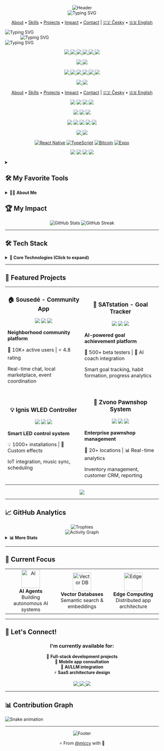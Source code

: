 <div align="center">
  <!-- Hero Banner -->
  <img src="https://capsule-render.vercel.app/api?type=waving&color=gradient&customColorList=0,2,2,5,30&height=300&section=header&text=miccy.dev&fontSize=85&animation=fadeIn&fontAlignY=38&desc=Full%20Stack%20Developer%20|%20Mobile%20Specialist%20|%20AI%20Enthusiast&descAlignY=55&descAlign=62" alt="Header" />
  
  <div align="center">
  <img src="https://readme-typing-svg.demolab.com?font=Fira+Code&size=45&pause=1000&color=F7931A&center=true&vCenter=true&width=600&lines=%3Cmiccy.dev%2F%3E" alt="Typing SVG" />
</div>

  <!-- Quick Links -->
  <p>
    <a href="#-about-me">About</a> •
    <a href="#-tech-stack">Skills</a> •
    <a href="#-featured-projects">Projects</a> •
    <a href="#-my-impact">Impact</a> •
    <a href="#-lets-connect">Contact</a> | 
    <a href="/docs/cs/README.md">🇨🇿 Česky</a> •
    <a href="/README.md">🇬🇧 English</a>
  </p>
  <!-- Language Selector -->

</div>

<div align="left">
  <!-- Opening tag -->
  <img src="https://readme-typing-svg.herokuapp.com?font=JetBrains+Mono&weight=800&size=28&duration=1000&repeat=false&color=002DFF&vCenter=true&width=600&height=28&lines=%3Cmiccy.dev%3E" alt="Typing SVG" />
  <!-- Content s odsazením vlevo -->
  <div style="margin-left: 50px;">
    <img src="https://readme-typing-svg.herokuapp.com?font=Fira+Code&weight=200&duration=1500&pause=1000&color=FFB11B&vCenter=true&multiline=true&width=600&height=150&lines=%F0%9F%9A%80+Full+Stack+Developer+%7C+10%2B+years+of+experience;%F0%9F%93%B1+React+Native+%7C+Expo+%7C+30%2B+apps+built;%F0%9F%9B%A1%EF%B8%8F+Privacy-First+%7C+Self-Hosted+%7C+Local-First;%F0%9F%A7%A0+AI%2FML+%7C+LLMs+%7C+MCP+%7C+RAG;%F0%9F%9F%A0+Bitcoin+Maxi+%7C+Orange+Pilled+%7C+SAT+Stacker" alt="Typing SVG" />
  </div>
  <!-- Closing tag -->
  <img src="https://readme-typing-svg.herokuapp.com?font=JetBrains+Mono&weight=800&size=28&duration=100&repeat=false&color=002DFF&vCenter=true&width=600&height=28&lines=%3C%2Fmiccy.dev%3E" alt="Typing SVG" />
</div>
<div align="center">

  <!-- Navigation -->
  <p>
    <a href="#-about-me">
      <img src="https://img.shields.io/badge/👋-About_Me-61DAFB?style=for-the-badge" />
    </a>
    <a href="#-tech-stack">
      <img src="https://img.shields.io/badge/🛠️-Tech_Stack-61DAFB?style=for-the-badge" />
    </a>
    <a href="#-projects">
      <img src="https://img.shields.io/badge/🚀-Projects-61DAFB?style=for-the-badge" />
    </a>
    <a href="#-open-source">
      <img src="https://img.shields.io/badge/🌟-Open_Source-61DAFB?style=for-the-badge" />
    </a>
    <a href="#-github-stats">
      <img src="https://img.shields.io/badge/📊-GitHub_Stats-61DAFB?style=for-the-badge" />
    </a>
    <a href="#-contact">
      <img src="https://img.shields.io/badge/📫-Contact-61DAFB?style=for-the-badge" />
    </a>
  </p>
  <p>
    <a href="/README.md">
      <img src="https://img.shields.io/badge/🇬🇧_English-active-success?style=for-the-badge" />
    </a>
    <a href="/README.cs.md">
      <img src="https://img.shields.io/badge/🇨🇿_Česky-available-blue?style=for-the-badge" />
    </a>
  </p>
</div>
<div align="center">

  <!-- Navigation with big badges -->
  <p>
    <a href="#-about-me">
      <img src="https://img.shields.io/badge/👋_About_Me-61DAFB?style=for-the-badge" />
    </a>
    <a href="#-tech-stack">
      <img src="https://img.shields.io/badge/🛠️_Tech_Stack-FF6B6B?style=for-the-badge" />
    </a>
    <a href="#-projects">
      <img src="https://img.shields.io/badge/🚀_Projects-00D26A?style=for-the-badge" />
    </a>
    <a href="#-open-source">
      <img src="https://img.shields.io/badge/🌟_Open_Source-F7931A?style=for-the-badge" />
    </a>
    <a href="#-github-stats">
      <img src="https://img.shields.io/badge/📊_GitHub_Stats-8B5CF6?style=for-the-badge" />
    </a>
    <a href="#-contact">
      <img src="https://img.shields.io/badge/📫_Contact-1DA1F2?style=for-the-badge" />
    </a>
  </p>

  <!-- Language Switch -->
  <p>
    <a href="/README.md">
      <img src="https://img.shields.io/badge/🇬🇧_English-active-success?style=for-the-badge" />
    </a>
    <a href="/README.cs.md">
      <img src="https://img.shields.io/badge/🇨🇿_Česky-available-blue?style=for-the-badge" />
    </a>
  </p>

</div>
<div align="center">
  <!-- Quick Links -->
  <p>
    <a href="#-about-me">About</a> •
    <a href="#-tech-stack">Skills</a> •
    <a href="#-featured-projects">Projects</a> •
    <a href="#-my-impact">Impact</a> •
    <a href="#-lets-connect">Contact</a> | 
    <a href="/docs/cs/README.md">🇨🇿 Česky</a> •
    <a href="/README.md">🇬🇧 English</a>
  </p>
</div>

<div align="center">
  
  <!-- Badges -->
  <p>
    <img src="https://img.shields.io/badge/Focus-React%20Native-61DAFB?style=for-the-badge&logo=react&logoColor=white" />
    <img src="https://img.shields.io/badge/Stack-TypeScript-3178C6?style=for-the-badge&logo=typescript&logoColor=white" />
    <img src="https://img.shields.io/badge/₿-Bitcoin%20Maxi-F7931A?style=for-the-badge&logo=bitcoin&logoColor=white" />
    <img src="https://img.shields.io/badge/Status-Open%20to%20Work-00D26A?style=for-the-badge&logo=statuspage&logoColor=white" />
  </p>

  <!-- Stats Badges -->
  <p>
    <img src="https://img.shields.io/github/followers/miccy?style=social" />
    <img src="https://img.shields.io/github/stars/miccy?style=social" />
    <img src="https://komarev.com/ghpvc/?username=miccy&color=blueviolet&style=flat-square" />
  </p>

  <!-- Navigation -->
  <p>
    <a href="#-about-me"><img src="https://img.shields.io/badge/About%20Me-002DFF?style=flat-square" /></a>
    <a href="#-tech-stack"><img src="https://img.shields.io/badge/Tech%20Stack-FF6B6B?style=flat-square" /></a>
    <a href="#-projects"><img src="https://img.shields.io/badge/Projects-00D26A?style=flat-square" /></a>
    <a href="#-open-source"><img src="https://img.shields.io/badge/Open%20Source-F7931A?style=flat-square" /></a>
    <a href="#-contact"><img src="https://img.shields.io/badge/Contact-8B5CF6?style=flat-square" /></a>
  </p>

  <!-- Language Switch -->
  <p>
    <a href="/README.md">
      <img src="https://img.shields.io/badge/🇬🇧_English-active-success?style=for-the-badge" />
    </a>
    <a href="/README.cs.md">
      <img src="https://img.shields.io/badge/🇨🇿_Česky-available-blue?style=for-the-badge" />
    </a>
  </p>

</div>

<div align="center">

  <!-- Core Badges -->
  [![React Native](https://img.shields.io/badge/-React%20Native-61DAFB?style=flat&logo=react&logoColor=black)](https://reactnative.dev)
  [![TypeScript](https://img.shields.io/badge/-TypeScript-3178C6?style=flat&logo=typescript&logoColor=white)](https://www.typescriptlang.org/)
  [![Bitcoin](https://img.shields.io/badge/-Bitcoin-F7931A?style=flat&logo=bitcoin&logoColor=white)](https://bitcoin.org)
  [![Expo](https://img.shields.io/badge/-Expo-000020?style=flat&logo=expo&logoColor=white)](https://expo.dev)


</div>

<!-- Repository specific badges -->
<p align="center">
  <img src="https://img.shields.io/github/stars/21-000-000/awesome-btc-cz?style=social" />
  <img src="https://img.shields.io/github/forks/21-000-000/awesome-btc-cz?style=social" />
  <img src="https://img.shields.io/github/issues/21-000-000/awesome-btc-cz" />
  <img src="https://img.shields.io/github/license/21-000-000/awesome-btc-cz" />
</p>

<details> 
  <summary><h2>🛠️ My Favorite Tools</h2></summary>
  <!-- Some badges are from https://github.com/Ileriayo/markdown-badges -->

  <h3>👨‍💻 Programming and Markup Languages</h3>

  <p>
      <a href="https://github.com/search?q=user%3Aishandutta2007+language%3Aassembly"><img alt="MIPS Assembly" src="https://custom-icon-badges.demolab.com/badge/Assembly-525252.svg?logo=asm-hex&logoColor=white"></a>
      <a href="https://github.com/search?q=user%3Aishandutta2007+language%3Abash"><img alt="Bash" src="https://img.shields.io/badge/Bash-121011.svg?logo=gnu-bash&logoColor=white"></a>
      <a href="https://github.com/search?q=user%3Aishandutta2007+language%3Ac"><img alt="C" src="https://custom-icon-badges.demolab.com/badge/C-03599C.svg?logo=c-in-hexagon&logoColor=white"></a>
      <a href="https://github.com/search?q=user%3Aishandutta2007+language%3Acpp"><img alt="C++" src="https://custom-icon-badges.demolab.com/badge/C++-9C033A.svg?logo=cpp2&logoColor=white"></a>
      <a href="https://github.com/search?q=user%3Aishandutta2007+language%3Acsharp"><img alt="C#" src="https://custom-icon-badges.demolab.com/badge/C%23-68217A.svg?logo=cs2&logoColor=white"></a>
      <a href="https://github.com/search?q=user%3Aishandutta2007+language%3Aceylon"><img alt="Ceylon" src="https://custom-icon-badges.demolab.com/badge/Ceylon-E39842.svg?logo=ceylon&logoColor=white"></a>
      <a href="https://github.com/search?q=user%3Aishandutta2007+language%3Acss"><img alt="CSS" src="https://img.shields.io/badge/CSS-1572B6.svg?logo=css3&logoColor=white"></a>
      <a href="https://github.com/search?q=user%3Aishandutta2007+language%3Ags"><img alt="Google Apps Script" src="https://custom-icon-badges.demolab.com/badge/Google%20Apps%20Script-02569B.svg?logo=gs&logoColor=white"></a>
      <a href="https://github.com/search?q=user%3Aishandutta2007+language%3Ahtml"><img alt="HTML" src="https://img.shields.io/badge/HTML-E34F26.svg?logo=html5&logoColor=white"></a>
      <a href="https://github.com/search?q=user%3Aishandutta2007+language%3Ajava"><img alt="Java" src="https://custom-icon-badges.demolab.com/badge/Java-007396.svg?logo=java&logoColor=white"></a>
      <a href="https://github.com/search?q=user%3Aishandutta2007+language%3Ajavascript"><img alt="JavaScript" src="https://img.shields.io/badge/JavaScript-F7DF1E.svg?logo=javascript&logoColor=black"></a>
      <a href="https://github.com/search?q=user%3Aishandutta2007+language%3Atex"><img alt="LaTeX" src="https://img.shields.io/badge/LaTeX-008080.svg?logo=LaTeX&logoColor=white"></a>
      <a href="https://github.com/search?q=user%3Aishandutta2007+language%3Amarkdown"><img alt="Markdown" src="https://img.shields.io/badge/Markdown-000000.svg?logo=markdown&logoColor=white"></a>
      <a href="https://github.com/search?q=user%3Aishandutta2007+language%3Ajavascript"><img alt="Node.js" src="https://img.shields.io/badge/Node.js-43853D.svg?logo=node.js&logoColor=white"></a>
      <a href="https://github.com/search?q=user%3Aishandutta2007+language%3Aphp"><img alt="PHP" src="https://img.shields.io/badge/PHP-777BB4.svg?logo=php&logoColor=white"></a>
      <a href="https://github.com/search?q=user%3Aishandutta2007+language%3Aprolog"><img alt="Prolog" src="https://custom-icon-badges.demolab.com/badge/Prolog-E61B23.svg?logo=swi-prolog&logoColor=white"></a>
      <a href="https://github.com/search?q=user%3Aishandutta2007+language%3Apython"><img alt="Python" src="https://img.shields.io/badge/Python-14354C.svg?logo=python&logoColor=white"></a>
      <a href="https://github.com/search?q=user%3Aishandutta2007+language%3Ar"><img alt="R" src="https://img.shields.io/badge/R-276DC3.svg?logo=r&logoColor=white"></a>
      <a href="https://github.com/search?q=user%3Aishandutta2007+language%3Arst"><img alt="Restructured Text" src="https://img.shields.io/badge/Restructured Text-3a4148.svg?logo=readthedocs&logoColor=white"></a>
      <a href="https://github.com/search?q=user%3Aishandutta2007+language%3Ascratch"><img alt="Scratch" src="https://img.shields.io/badge/Scratch-4D97FF.svg?logo=scratch&logoColor=white"></a>
      <a href="https://github.com/search?q=user%3Aishandutta2007+language%3Asql"><img alt="SQL" src="https://custom-icon-badges.demolab.com/badge/SQL-025E8C.svg?logo=database&logoColor=white"></a>
      <a href="https://github.com/search?q=user%3Aishandutta2007+language%3Asvg"><img alt="SVG+XML" src="https://img.shields.io/badge/SVG%2BXML-e0982c.svg?logo=svg&logoColor=white"></a>
      <a href="https://github.com/search?q=user%3Aishandutta2007+language%3AtypeScript"><img alt="TypeScript" src="https://img.shields.io/badge/TypeScript-007ACC.svg?logo=typescript&logoColor=white"></a>
  </p>

  <h3>🧰 Frameworks and Libraries</h3>

  <p>
      <a href="#"><img alt="Arduino" src="https://img.shields.io/badge/-Arduino-00979D?logo=Arduino&logoColor=white"></a>
      <a href="#"><img alt="BlissfulJS" src="https://custom-icon-badges.demolab.com/badge/Bliss.js-3dacc2.svg?logo=bliss&logoColor=white"></a>
      <a href="#"><img alt="Bootstrap" src="https://img.shields.io/badge/Bootstrap-7952B3.svg?logo=bootstrap&logoColor=white"></a>
      <a href="#"><img alt="Cordova" src="https://img.shields.io/badge/-Cordova-E8E8E8?logo=apache-cordova&logoColor=black"></a>
      <a href="#"><img alt="Discord.py" src="https://custom-icon-badges.demolab.com/badge/Discord.py-0d1620.svg?logo=dpy"></a>
      <a href="#"><img alt="Electron" src="https://img.shields.io/badge/Electron-20232e.svg?logo=electron&logoColor=white"></a>
      <a href="#"><img alt="Express.js" src="https://img.shields.io/badge/Express.js-404d59.svg?logo=express&logoColor=white"></a>
      <a href="#"><img alt="Flask" src="https://img.shields.io/badge/Flask-000000.svg?logo=flask&logoColor=white"></a>
      <a href="#"><img alt="GitHub Actions" src="https://img.shields.io/badge/GitHub%20Actions-2671E5.svg?logo=github%20actions&logoColor=white"></a>
      <a href"#"><img alt="Gunicorn" src="https://img.shields.io/badge/-Gunicorn-499848.svg?logo=gunicorn&logoColor=white"></a>
      <a href="#"><img alt="JUnit" src="https://custom-icon-badges.demolab.com/badge/JUnit-25A162.svg?logo=check-circle&logoColor=white"></a>
      <a href="#"><img alt="Material Design" src="https://img.shields.io/badge/Material%20Design-0081CB.svg?logo=material-design&logoColor=white"></a>
      <a href="#"><img alt="Nextcord" src="https://custom-icon-badges.demolab.com/badge/Nextcord-0d1620.svg?logo=nextcord"></a>
      <a href="#"><img alt="NumPy" src="https://img.shields.io/badge/Numpy-013243.svg?logo=numpy&logoColor=white"></a>
      <a href="#"><img alt="Pandas" src="https://img.shields.io/badge/Pandas-150458.svg?logo=pandas&logoColor=white"></a>
      <a href="#"><img alt="PHPUnit" src="https://custom-icon-badges.demolab.com/badge/PHPUnit-366488.svg?logo=test-tube&logoColor=white"></a>
      <a href="#"><img alt="Praw" src="https://custom-icon-badges.demolab.com/badge/Praw-ff3c0c.svg?logo=praw"></a>
      <a href="#"><img alt="Pytest" src="https://img.shields.io/badge/Pytest-0A9EDC.svg?logo=pytest&logoColor=white"></a>
      <a href="#"><img alt="React" src="https://img.shields.io/badge/React-20232a.svg?logo=react&logoColor=%2361DAFB"></a>
      <a href="#"><img alt="Slim" src="https://custom-icon-badges.demolab.com/badge/Slim-74a045.svg?logo=slim-php"></a>
      <a href="#"><img alt="Symfony" src="https://img.shields.io/badge/Symfony-111111.svg?logo=symfony&logoColor=white"></a>
      <a href="#"><img alt="SymPy" src="https://img.shields.io/badge/Sympy-3B5526.svg?logo=sympy&logoColor=white"></a>
      <a href="#"><img alt="TensorFlow" src="https://img.shields.io/badge/TensorFlow-FF6F00.svg?logo=TensorFlow&logoColor=white"></a>
      <a href="#"><img alt="Wordpress" src="https://img.shields.io/badge/Wordpress-21759B?logo=wordpress&logoColor=white"></a>
      <a href="#"><img alt="WPF (.Net)" src="https://img.shields.io/badge/WPF-5C2D91?logo=.net&logoColor=white"></a>
  </p>

  <h3>🗄️ Databases and Cloud Hosting</h3>

  <p>
      <a href="#"><img alt="GitHub Pages" src="https://img.shields.io/badge/GitHub%20Pages-327FC7.svg?logo=github&logoColor=white"></a>
      <a href="#"><img alt="Heroku" src="https://img.shields.io/badge/Heroku-430098.svg?logo=heroku&logoColor=white"></a>
      <a href="#"><img alt="MongoDB" src ="https://img.shields.io/badge/MongoDB-4ea94b.svg?logo=mongodb&logoColor=white"></a>
      <a href="#"><img alt="MySQL" src="https://img.shields.io/badge/MySQL-00f.svg?logo=mysql&logoColor=white"></a>
      <a href="#"><img alt="Notion" src="https://img.shields.io/badge/Notion-010101.svg?logo=notion&logoColor=white"></a>
      <a href="#"><img alt="Oracle" src ="https://img.shields.io/badge/Oracle-F00000.svg?logo=oracle&logoColor=white"></a>
      <a href="#"><img alt="PostgreSQL" src ="https://img.shields.io/badge/PostgreSQL-316192.svg?logo=postgresql&logoColor=white"></a>
      <a href="#"><img alt="Render" src="https://img.shields.io/badge/Render-00979D.svg?logo=render&logoColor=white"></a>
      <a href="#"><img alt="Repl.it" src="https://img.shields.io/badge/Repl.it-0D101E.svg?logo=Replit&logoColor=white"></a>
      <a href="#"><img alt="SQLite" src ="https://img.shields.io/badge/SQLite-07405e.svg?logo=sqlite&logoColor=white"></a>
      <a href="#"><img alt="Vercel" src="https://img.shields.io/badge/Vercel-000000.svg?logo=vercel&logoColor=white"></a>
  </p>

  <h3>💻 Software and Tools</h3>

  <p>
      <a href="#"><img alt="Adobe" src="https://img.shields.io/badge/Adobe-FF0000.svg?logo=adobe&logoColor=white"></a>
      <a href="#"><img alt="Android" src="https://img.shields.io/badge/Android-3DDC84?logo=android&logoColor=white"></a>
      <a href="#"><img alt="Android Studio" src="https://img.shields.io/badge/Android%20Studio-008678.svg?logo=android-studio&logoColor=white"></a>
      <a href="#"><img alt="Arch Linux" src="https://img.shields.io/badge/Arch%20Linux-1793D1.svg?logo=arch-linux&logoColor=white"></a>
      <a href="#"><img alt="Audacity" src="https://img.shields.io/badge/-Audacity-0000CC?logo=audacity&logoColor=white"></a>
      <a href="#"><img alt="Bitwarden" src="https://img.shields.io/badge/-Bitwarden-175DDC?logo=bitwarden&logoColor=white"></a>
      <a href="#"><img alt="Brave" src="https://img.shields.io/badge/-Brave-FB542B?logo=brave&logoColor=white"></a>
      <a href="#"><img alt="Construct 3" src="https://img.shields.io/badge/Construct%203-00b56a.svg?logo=construct-3&logoColor=white"></a>
      <a href="#"><img alt="Dark Reader" src="https://img.shields.io/badge/-Dark%20Reader-141E24?logo=dark-reader&logoColor=white"></a>
      <a href="#"><img alt="Dbeaver" src="https://custom-icon-badges.demolab.com/badge/-Dbeaver-372923?logo=dbeaver-mono&logoColor=white"></a>
      <a href="#"><img alt="Discord" src="https://img.shields.io/badge/-Discord-5865F2.svg?logo=discord&logoColor=white"></a>
      <a href="#"><img alt="Git" src="https://img.shields.io/badge/Git-F05033.svg?logo=git&logoColor=white"></a>
      <a href="#"><img alt="GitHub Desktop" src="https://img.shields.io/badge/GitHub%20Desktop-8034A9.svg?logo=github&logoColor=white"></a>
      <a href="#"><img alt="Google Sheets" src="https://img.shields.io/badge/Sheets-34A853.svg?logo=google%20sheets&logoColor=white"></a>
      <a href="#"><img alt="Inkscape" src="https://img.shields.io/badge/Inkscape-000000?logo=Inkscape&logoColor=white"></a>
      <a href="#"><img alt="Jupyter" src="https://img.shields.io/badge/Jupyter-F37626.svg?logo=Jupyter&logoColor=white"></a>
      <a href="#"><img alt="OBS Studio" src="https://img.shields.io/badge/-OBS-302E31?logo=obs-studio&logoColor=white"></a>
      <a href="#"><img alt="Photopea" src="https://img.shields.io/badge/Photopea-18A497?logo=photopea&logoColor=white"></a>
      <a href="#"><img alt="Postman" src="https://img.shields.io/badge/Postman-FF6C37?logo=postman&logoColor=white"></a>
      <a href="#"><img alt="SonarLint" src="https://img.shields.io/badge/-SonarLint-CB2029?logo=sonarlint&logoColor=white"></a>
      <a href="#"><img alt="Stack Overflow" src="https://img.shields.io/badge/-Stack%20Overflow-FE7A16?logo=stack-overflow&logoColor=white"></a>
      <a href="#"><img alt="Visual Studio Code" src="https://img.shields.io/badge/Visual%20Studio%20Code-0078d7.svg?logo=visual-studio-code&logoColor=white"></a>
  </p>
</details>

<details>
<summary>👨‍💻 <b>About Me</b></summary>
<br>
<table>
  <tr>
    <td valign="top">
      <p>
      I am an independent full-stack developer with fifteen years of experience. Previously, I specialized mainly in mobile application development, but currently I'm focusing more on backend, SaaS, while keeping up with web application innovations and exploring LLM integration. My goal is to create robust, user-friendly solutions that connect proven practices with emerging technologies.
      </p>
    </td>
    <td valign="top" width="300">
<img src="https://github-readme-stats.vercel.app/api/top-langs/?username=miccy&layout=compact&theme=tokyonight&hide_border=true" alt="GitHub Stats" />
    </td>
  </tr>
</table>
</details>


## 🏆 My Impact

<div align="center">
  <img src="https://github-readme-stats.vercel.app/api?username=miccy&show_icons=true&theme=tokyonight&hide_border=true&include_all_commits=true&count_private=true" alt="GitHub Stats" />
  <img src="https://github-readme-streak-stats.herokuapp.com/?user=miccy&theme=tokyonight&hide_border=true" alt="GitHub Streak" />
</div>

---

## 🛠️ Tech Stack

<details>
<summary><b>🎯 Core Technologies (Click to expand)</b></summary>

### 📱 Mobile Development
![React Native](https://img.shields.io/badge/React_Native-20232A?style=for-the-badge&logo=react&logoColor=61DAFB)
![Expo](https://img.shields.io/badge/Expo-000020?style=for-the-badge&logo=expo&logoColor=white)
![Android](https://img.shields.io/badge/Android-3DDC84?style=for-the-badge&logo=android&logoColor=white)
![iOS](https://img.shields.io/badge/iOS-000000?style=for-the-badge&logo=ios&logoColor=white)

### 🌐 Frontend
![React](https://img.shields.io/badge/React-20232A?style=for-the-badge&logo=react&logoColor=61DAFB)
![Next.js](https://img.shields.io/badge/Next.js-000000?style=for-the-badge&logo=nextdotjs&logoColor=white)
![TypeScript](https://img.shields.io/badge/TypeScript-007ACC?style=for-the-badge&logo=typescript&logoColor=white)
![Tailwind CSS](https://img.shields.io/badge/Tailwind_CSS-38B2AC?style=for-the-badge&logo=tailwind-css&logoColor=white)

### ⚙️ Backend
![Node.js](https://img.shields.io/badge/Node.js-339933?style=for-the-badge&logo=nodedotjs&logoColor=white)
![Express.js](https://img.shields.io/badge/Express.js-000000?style=for-the-badge&logo=express&logoColor=white)
![NestJS](https://img.shields.io/badge/NestJS-E0234E?style=for-the-badge&logo=nestjs&logoColor=white)
![GraphQL](https://img.shields.io/badge/GraphQL-E434AA?style=for-the-badge&logo=graphql&logoColor=white)

### 🤖 AI/ML
![OpenAI](https://img.shields.io/badge/OpenAI-412991?style=for-the-badge&logo=openai&logoColor=white)
![LangChain](https://img.shields.io/badge/LangChain-000000?style=for-the-badge&logo=chainlink&logoColor=white)
![Pinecone](https://img.shields.io/badge/Pinecone-000000?style=for-the-badge&logo=pinecone&logoColor=white)

### 🗄️ Databases
![PostgreSQL](https://img.shields.io/badge/PostgreSQL-316192?style=for-the-badge&logo=postgresql&logoColor=white)
![MongoDB](https://img.shields.io/badge/MongoDB-4EA94B?style=for-the-badge&logo=mongodb&logoColor=white)
![Redis](https://img.shields.io/badge/Redis-DC382D?style=for-the-badge&logo=redis&logoColor=white)
![Supabase](https://img.shields.io/badge/Supabase-181818?style=for-the-badge&logo=supabase&logoColor=white)

### ☁️ Cloud & DevOps
![AWS](https://img.shields.io/badge/AWS-FF9900?style=for-the-badge&logo=amazonaws&logoColor=white)
![Google Cloud](https://img.shields.io/badge/Google_Cloud-4285F4?style=for-the-badge&logo=google-cloud&logoColor=white)
![Docker](https://img.shields.io/badge/Docker-2CA5E0?style=for-the-badge&logo=docker&logoColor=white)
![GitHub Actions](https://img.shields.io/badge/GitHub_Actions-2088FF?style=for-the-badge&logo=github-actions&logoColor=white)

</details>

---

## 🌟 Featured Projects

<div align="center">
  <table>
    <tr>
      <td width="50%">
        <h3 align="center">🏠 Sousedé - Community App</h3>
        <div align="center">
          <img src="https://img.shields.io/badge/React_Native-20232A?style=flat-square&logo=react&logoColor=61DAFB" />
          <img src="https://img.shields.io/badge/Expo-000020?style=flat-square&logo=expo&logoColor=white" />
          <img src="https://img.shields.io/badge/Supabase-181818?style=flat-square&logo=supabase&logoColor=white" />
        </div>
        <p><strong>Neighborhood community platform</strong></p>
        <p>📱 10K+ active users | ⭐ 4.8 rating</p>
        <p>Real-time chat, local marketplace, event coordination</p>
      </td>
      <td width="50%">
        <h3 align="center">🎯 SATstation - Goal Tracker</h3>
        <div align="center">
          <img src="https://img.shields.io/badge/Next.js-000000?style=flat-square&logo=nextdotjs&logoColor=white" />
          <img src="https://img.shields.io/badge/TypeScript-007ACC?style=flat-square&logo=typescript&logoColor=white" />
          <img src="https://img.shields.io/badge/OpenAI-412991?style=flat-square&logo=openai&logoColor=white" />
        </div>
        <p><strong>AI-powered goal achievement platform</strong></p>
        <p>🎯 500+ beta testers | 🤖 AI coach integration</p>
        <p>Smart goal tracking, habit formation, progress analytics</p>
      </td>
    </tr>
    <tr>
      <td width="50%">
        <h3 align="center">💡 Ignis WLED Controller</h3>
        <div align="center">
          <img src="https://img.shields.io/badge/React_Native-20232A?style=flat-square&logo=react&logoColor=61DAFB" />
          <img src="https://img.shields.io/badge/Arduino-00979D?style=flat-square&logo=arduino&logoColor=white" />
          <img src="https://img.shields.io/badge/WebSocket-000000?style=flat-square&logo=socket.io&logoColor=white" />
        </div>
        <p><strong>Smart LED control system</strong></p>
        <p>💡 1000+ installations | 🎨 Custom effects</p>
        <p>IoT integration, music sync, scheduling</p>
      </td>
      <td width="50%">
        <h3 align="center">🔔 Zvono Pawnshop System</h3>
        <div align="center">
          <img src="https://img.shields.io/badge/Node.js-339933?style=flat-square&logo=nodedotjs&logoColor=white" />
          <img src="https://img.shields.io/badge/PostgreSQL-316192?style=flat-square&logo=postgresql&logoColor=white" />
          <img src="https://img.shields.io/badge/React-20232A?style=flat-square&logo=react&logoColor=61DAFB" />
        </div>
        <p><strong>Enterprise pawnshop management</strong></p>
        <p>💼 20+ locations | 📊 Real-time analytics</p>
        <p>Inventory management, customer CRM, reporting</p>
      </td>
    </tr>
  </table>
</div>

<p align="center">
  <a href="/docs/en/PROJECTS.md">
    <img src="https://img.shields.io/badge/View_All_Projects-00D9FF?style=for-the-badge&logo=github&logoColor=white" />
  </a>
</p>

---

## 📈 GitHub Analytics

<div align="center">
  <img src="https://github-profile-trophy.vercel.app/?username=miccy&theme=tokyonight&no-frame=true&no-bg=false&column=7" alt="Trophies" />
</div>

<div align="center">
  <img src="https://github-readme-activity-graph.vercel.app/graph?username=miccy&theme=tokyo-night&hide_border=true&area=true" alt="Activity Graph" />
</div>

<details>
<summary><b>📊 More Stats</b></summary>
<div align="center">
  <img src="https://github-readme-stats.vercel.app/api/top-langs/?username=miccy&layout=compact&theme=tokyonight&hide_border=true" alt="Top Languages" />
  
  <img src="https://github-profile-summary-cards.vercel.app/api/cards/profile-details?username=miccy&theme=tokyonight" alt="Profile Details" />
</div>
</details>

---

## 🎯 Current Focus

<div align="center">
  <table>
    <tr>
      <td align="center" width="33%">
        <img src="https://img.icons8.com/color/96/000000/artificial-intelligence.png" width="60" height="60" alt="AI" />
        <br><strong>AI Agents</strong>
        <br>Building autonomous AI systems
      </td>
      <td align="center" width="33%">
        <img src="https://img.icons8.com/color/96/000000/vector.png" width="60" height="60" alt="Vector DB" />
        <br><strong>Vector Databases</strong>
        <br>Semantic search & embeddings
      </td>
      <td align="center" width="33%">
        <img src="https://img.icons8.com/color/96/000000/cloud.png" width="60" height="60" alt="Edge" />
        <br><strong>Edge Computing</strong>
        <br>Distributed app architecture
      </td>
    </tr>
  </table>
</div>

---

## 💼 Let's Connect!

<div align="center">
  <h3>I'm currently available for:</h3>
  
  🚀 **Full-stack development projects**  
  📱 **Mobile app consultation**  
  🤖 **AI/LLM integration**  
  ⚡ **SaaS architecture design**
  
  <p>
    <a href="mailto:your.email@example.com">
      <img src="https://img.shields.io/badge/Email_Me-D14836?style=for-the-badge&logo=gmail&logoColor=white" />
    </a>
    <a href="https://linkedin.com/in/your-profile">
      <img src="https://img.shields.io/badge/LinkedIn-0077B5?style=for-the-badge&logo=linkedin&logoColor=white" />
    </a>
    <a href="https://calendly.com/your-link">
      <img src="https://img.shields.io/badge/Schedule_a_Call-4285F4?style=for-the-badge&logo=google-calendar&logoColor=white" />
    </a>
  </p>
</div>

---

## 📊 Contribution Graph

![Snake animation](https://github.com/miccy/miccy/blob/output/github-contribution-grid-snake.svg)

---

<div align="center">
  <img src="https://capsule-render.vercel.app/api?type=waving&color=gradient&customColorList=0,2,2,5,30&height=100&section=footer" alt="Footer" />
  
  <p>⭐️ From <a href="https://github.com/miccy">@miccy</a> with 💙</p>
</div>

